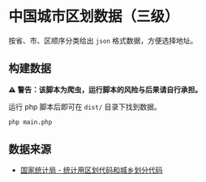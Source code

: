 # 中国城市区划数据（三级）

按省、市、区顺序分类给出 `json` 格式数据，方便选择地址。

## 构建数据

**⚠ 警告：该脚本为爬虫，运行脚本的风险与后果请自行承担。**

运行 php 脚本后即可在 `dist/` 目录下找到数据。

```sh
php main.php
```

## 数据来源

- [国家统计局 - 统计用区划代码和城乡划分代码](http://www.stats.gov.cn/sj/tjbz/qhdm/)
